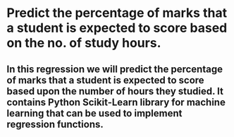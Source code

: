 # Predict the percentage of marks that a student is expected to score based on the no. of study hours.
## In this regression we will predict the percentage of marks that a student is expected to score based upon the number of hours they studied. It contains Python Scikit-Learn library for machine learning that can be used to implement regression functions.
